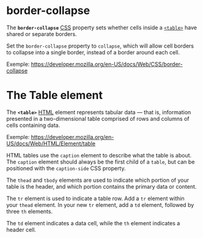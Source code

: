 
# border-collapse

The **`border-collapse`** [CSS](https://developer.mozilla.org/en-US/docs/Web/CSS) property sets whether cells inside a [`<table>`](https://developer.mozilla.org/en-US/docs/Web/HTML/Element/table) have shared or separate borders.

Set the `border-collapse` property to `collapse`, which will allow cell borders to collapse into a single border, instead of a border around each cell.

Exemple: https://developer.mozilla.org/en-US/docs/Web/CSS/border-collapse


# The Table element

The **`<table>`** [HTML](https://developer.mozilla.org/en-US/docs/Web/HTML) element represents tabular data — that is, information presented in a two-dimensional table comprised of rows and columns of cells containing data.

Exemple: https://developer.mozilla.org/en-US/docs/Web/HTML/Element/table

HTML tables use the `caption` element to describe what the table is about. The `caption` element should always be the first child of a `table`, but can be positioned with the `caption-side` CSS property.

The `thead` and `tbody` elements are used to indicate which portion of your table is the header, and which portion contains the primary data or content.

The `tr` element is used to indicate a table row. Add a `tr` element within your `thead` element. In your new `tr` element, add a `td` element, followed by three `th` elements.

The `td` element indicates a data cell, while the `th` element indicates a header cell.


